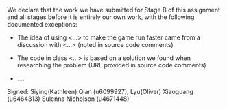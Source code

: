 We declare that the work we have submitted for Stage B of this assignment and all stages before it is entirely our own work, with the following documented exceptions:

* The idea of using <...> to make the game run faster came from a discussion with <...> (noted in source code comments)

* The code in class <...> is based on a solution we found when researching the problem (URL provided in source code comments)

*  ....

Signed: Siying(Kathleen) Qian (u6099927), 
    Lyu(Oliver) Xiaoguang   (u6464313)
    Sulenna Nicholson (u4671448)